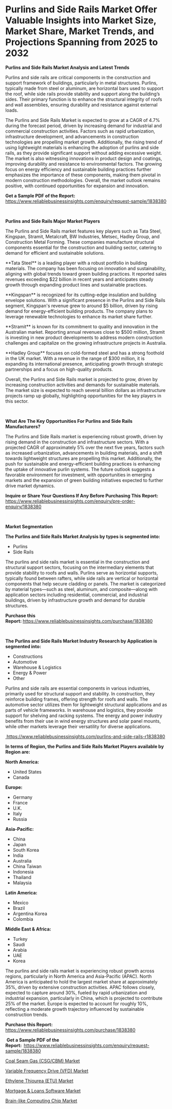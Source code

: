 <p><h1>Purlins and Side Rails Market Offer Valuable Insights into Market Size, Market Share, Market Trends, and Projections Spanning from 2025 to 2032</h1></p><p><strong>Purlins and Side Rails Market Analysis and Latest Trends</strong></p>
<p><p>Purlins and side rails are critical components in the construction and support framework of buildings, particularly in metal structures. Purlins, typically made from steel or aluminum, are horizontal bars used to support the roof, while side rails provide stability and support along the building’s sides. Their primary function is to enhance the structural integrity of roofs and wall assemblies, ensuring durability and resistance against external loads.</p><p>The Purlins and Side Rails Market is expected to grow at a CAGR of 4.7% during the forecast period, driven by increasing demand for industrial and commercial construction activities. Factors such as rapid urbanization, infrastructure development, and advancements in construction technologies are propelling market growth. Additionally, the rising trend of using lightweight materials is enhancing the adoption of purlins and side rails, as they provide significant support without adding excessive weight. The market is also witnessing innovations in product design and coatings, improving durability and resistance to environmental factors. The growing focus on energy efficiency and sustainable building practices further emphasizes the importance of these components, making them pivotal in modern construction methodologies. Overall, the market outlook remains positive, with continued opportunities for expansion and innovation.</p></p>
<p><strong>Get a Sample PDF of the Report:&nbsp;</strong> <a href="https://www.reliablebusinessinsights.com/enquiry/request-sample/1838380?utm_campaign=1138&utm_medium=2&utm_source=Github&utm_content=ia&utm_term=03022025&utm_id=purlins-and-side-rails">https://www.reliablebusinessinsights.com/enquiry/request-sample/1838380</a></p>
<p>&nbsp;</p>
<p><strong>Purlins and Side Rails Major Market Players</strong></p>
<p><p>The Purlins and Side Rails market features key players such as Tata Steel, Kingspan, Stramit, Metalcraft, BW Industries, Metsec, Hadley Group, and Construction Metal Forming. These companies manufacture structural components essential for the construction and building sector, catering to demand for efficient and sustainable solutions.</p><p>**Tata Steel** is a leading player with a robust portfolio in building materials. The company has been focusing on innovation and sustainability, aligning with global trends toward green building practices. It reported sales revenues exceeding $22 billion in recent years and anticipates steady growth through expanding product lines and sustainable practices.</p><p>**Kingspan** is recognized for its cutting-edge insulation and building envelope solutions. With a significant presence in the Purlins and Side Rails segment, Kingspan's revenue grew to around $5 billion, driven by rising demand for energy-efficient building products. The company plans to leverage renewable technologies to enhance its market share further.</p><p>**Stramit** is known for its commitment to quality and innovation in the Australian market. Reporting annual revenues close to $500 million, Stramit is investing in new product developments to address modern construction challenges and capitalize on the growing infrastructure projects in Australia.</p><p>**Hadley Group** focuses on cold-formed steel and has a strong foothold in the UK market. With a revenue in the range of $300 million, it is expanding its international presence, anticipating growth through strategic partnerships and a focus on high-quality products.</p><p>Overall, the Purlins and Side Rails market is projected to grow, driven by increasing construction activities and demands for sustainable materials. The market size is expected to reach several billion dollars as infrastructure projects ramp up globally, highlighting opportunities for the key players in this sector.</p></p>
<p>&nbsp;</p>
<p><strong>What Are The Key Opportunities For Purlins and Side Rails Manufacturers?</strong></p>
<p><p>The Purlins and Side Rails market is experiencing robust growth, driven by rising demand in the construction and infrastructure sectors. With a projected CAGR of approximately 5% over the next five years, factors such as increased urbanization, advancements in building materials, and a shift towards lightweight structures are propelling this market. Additionally, the push for sustainable and energy-efficient building practices is enhancing the uptake of innovative purlin systems. The future outlook suggests a favorable environment for investment, with opportunities in emerging markets and the expansion of green building initiatives expected to further drive market dynamics.</p></p>
<p><strong>Inquire or Share Your Questions If Any Before Purchasing This Report:</strong> <a href="https://www.reliablebusinessinsights.com/enquiry/pre-order-enquiry/1838380?utm_campaign=1138&utm_medium=2&utm_source=Github&utm_content=ia&utm_term=03022025&utm_id=purlins-and-side-rails">https://www.reliablebusinessinsights.com/enquiry/pre-order-enquiry/1838380</a></p>
<p>&nbsp;</p>
<p><strong>Market Segmentation</strong></p>
<p><strong>The Purlins and Side Rails Market Analysis by types is segmented into:</strong></p>
<p><ul><li>Purlins</li><li>Side Rails</li></ul></p>
<p><p>The purlins and side rails market is essential in the construction and structural support sectors, focusing on the intermediary elements that provide stability to roofs and walls. Purlins serve as horizontal supports, typically found between rafters, while side rails are vertical or horizontal components that help secure cladding or panels. The market is categorized by material types—such as steel, aluminum, and composite—along with application sectors including residential, commercial, and industrial buildings, driven by infrastructure growth and demand for durable structures.</p></p>
<p><strong>Purchase this Report:&nbsp;</strong><a href="https://www.reliablebusinessinsights.com/purchase/1838380?utm_campaign=1138&utm_medium=2&utm_source=Github&utm_content=ia&utm_term=03022025&utm_id=purlins-and-side-rails">https://www.reliablebusinessinsights.com/purchase/1838380</a></p>
<p>&nbsp;</p>
<p><strong>The Purlins and Side Rails Market Industry Research by Application is segmented into:</strong></p>
<p><ul><li>Constructions</li><li>Automotive</li><li>Warehouse & Logistics</li><li>Energy & Power</li><li>Other</li></ul></p>
<p><p>Purlins and side rails are essential components in various industries, primarily used for structural support and stability. In construction, they reinforce building frames, offering strength for roofs and walls. The automotive sector utilizes them for lightweight structural applications and as parts of vehicle frameworks. In warehouse and logistics, they provide support for shelving and racking systems. The energy and power industry benefits from their use in wind energy structures and solar panel mounts, while other markets leverage their versatility for diverse applications.</p></p>
<p><a href="https://www.reliablebusinessinsights.com/purlins-and-side-rails-r1838380?utm_campaign=1138&utm_medium=2&utm_source=Github&utm_content=ia&utm_term=03022025&utm_id=purlins-and-side-rails">&nbsp;https://www.reliablebusinessinsights.com/purlins-and-side-rails-r1838380</a></p>
<p><strong>In terms of Region, the Purlins and Side Rails Market Players available by Region are:</strong></p>
<p>
    <p> <strong> North America: </strong>
        <ul>
            <li>United States</li>
            <li>Canada</li>
        </ul>
        </p> 
    <p> <strong> Europe: </strong>
        <ul>
            <li>Germany</li>
            <li>France</li>
            <li>U.K.</li>
            <li>Italy</li>
            <li>Russia</li>
        </ul>
        </p> 
    <p> <strong> Asia-Pacific: </strong>
        <ul>
            <li>China</li>
            <li>Japan</li>
            <li>South Korea</li>
            <li>India</li>
            <li>Australia</li>
            <li>China Taiwan</li>
            <li>Indonesia</li>
            <li>Thailand</li>
            <li>Malaysia</li>
        </ul>
        </p> 
    <p> <strong> Latin America: </strong>
        <ul>
            <li>Mexico</li>
            <li>Brazil</li>
            <li>Argentina Korea</li>
            <li>Colombia</li>
        </ul>
        </p> 
    <p> <strong> Middle East & Africa: </strong>
        <ul>
            <li>Turkey</li>
            <li>Saudi</li>
            <li>Arabia</li>
            <li>UAE</li>
            <li>Korea</li>
        </ul>
    </p>
    </p>
<p><p>The purlins and side rails market is experiencing robust growth across regions, particularly in North America and Asia-Pacific (APAC). North America is anticipated to hold the largest market share at approximately 35%, driven by extensive construction activities. APAC follows closely, expected to capture around 30%, fueled by rapid urbanization and industrial expansion, particularly in China, which is projected to contribute 25% of the market. Europe is expected to account for roughly 10%, reflecting a moderate growth trajectory influenced by sustainable construction trends.</p></p>
<p><strong>Purchase this Report: </strong><a href="https://www.reliablebusinessinsights.com/purchase/1838380?utm_campaign=1138&utm_medium=2&utm_source=Github&utm_content=ia&utm_term=03022025&utm_id=purlins-and-side-rails">https://www.reliablebusinessinsights.com/purchase/1838380</a></p>
<p>&nbsp;<strong>Get a Sample PDF of the Report:&nbsp;&nbsp;</strong><a href="https://www.reliablebusinessinsights.com/enquiry/request-sample/1838380?utm_campaign=1138&utm_medium=2&utm_source=Github&utm_content=ia&utm_term=03022025&utm_id=purlins-and-side-rails">https://www.reliablebusinessinsights.com/enquiry/request-sample/1838380</a></p>
<p><strong></strong></p>
<p><p><a href="https://github.com/rashkaeduzor/Market-Research-Report-List-1/blob/main/coal-seam-gas-csgcbm-market.md?utm_campaign=1138&utm_medium=2&utm_source=Github&utm_content=ia&utm_term=03022025&utm_id=purlins-and-side-rails">Coal Seam Gas (CSG/CBM) Market</a></p><p><a href="https://www.linkedin.com/pulse/future-outlook-variable-frequency-drive-vfd-market-20252032-4xxye?utm_campaign=1138&utm_medium=2&utm_source=Github&utm_content=ia&utm_term=03022025&utm_id=purlins-and-side-rails">Variable Frequency Drive (VFD) Market</a></p><p><a href="https://github.com/abedlagagica4/Market-Research-Report-List-1/blob/main/ethylene-thiourea-etu-market.md?utm_campaign=1138&utm_medium=2&utm_source=Github&utm_content=ia&utm_term=03022025&utm_id=purlins-and-side-rails">Ethylene Thiourea (ETU) Market</a></p><p><a href="https://www.linkedin.com/pulse/analysis-forecast-growing-demand-mortgage-loans-software-phyie?utm_campaign=1138&utm_medium=2&utm_source=Github&utm_content=ia&utm_term=03022025&utm_id=purlins-and-side-rails">Mortgage & Loans Software Market</a></p><p><a href="https://www.linkedin.com/pulse/global-brain-like-computing-chip-market-outlook-growth-trends-jizhe?utm_campaign=1138&utm_medium=2&utm_source=Github&utm_content=ia&utm_term=03022025&utm_id=purlins-and-side-rails">Brain-like Computing Chip Market</a></p></p>